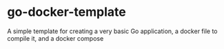 # go-docker-template
A simple template for creating a very basic Go application, a docker file to compile it, and a docker compose
